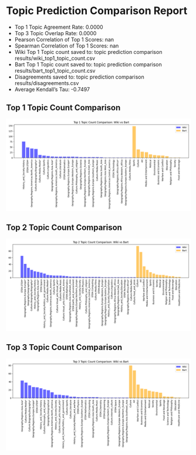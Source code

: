 # Topic Prediction Comparison Report

- Top 1 Topic Agreement Rate: 0.0000
- Top 3 Topic Overlap Rate: 0.0000
- Pearson Correlation of Top 1 Scores: nan
- Spearman Correlation of Top 1 Scores: nan
- Wiki Top 1 Topic count saved to: topic prediction comparison results/wiki_top1_topic_count.csv
- Bart Top 1 Topic count saved to: topic prediction comparison results/bart_top1_topic_count.csv
- Disagreements saved to: topic prediction comparison results/disagreements.csv
- Average Kendall’s Tau: -0.7497

## Top 1 Topic Count Comparison

![Top 1 Topic Count Comparison](top1_topic_comparison.png)

## Top 2 Topic Count Comparison

![Top 2 Topic Count Comparison](top2_topic_comparison.png)

## Top 3 Topic Count Comparison

![Top 3 Topic Count Comparison](top3_topic_comparison.png)
